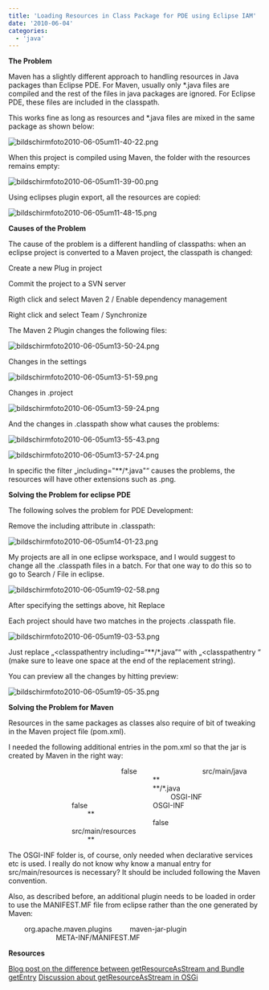 ```yaml
---
title: 'Loading Resources in Class Package for PDE using Eclipse IAM'
date: '2010-06-04'
categories:
  - 'java'
---
```


**The Problem**

Maven has a slightly different approach to handling resources in Java packages than Eclipse PDE. For Maven, usually only \*.java files are compiled and the rest of the files in java packages are ignored. For Eclipse PDE, these files are included in the classpath.

This works fine as long as resources and \*.java files are mixed in the same package as shown below:

![bildschirmfoto2010-06-05um11-40-22.png](images/bildschirmfoto2010-06-05um11-40-22.png)

When this project is compiled using Maven, the folder with the resources remains empty:

![bildschirmfoto2010-06-05um11-39-00.png](images/bildschirmfoto2010-06-05um11-39-00.png)

Using eclipses plugin export, all the resources are copied:

![bildschirmfoto2010-06-05um11-48-15.png](images/bildschirmfoto2010-06-05um11-48-15.png)

**Causes of the Problem**

The cause of the problem is a different handling of classpaths: when an eclipse project is converted to a Maven project, the classpath is changed:

Create a new Plug in project

Commit the project to a SVN server

Rigth click and select Maven 2 / Enable dependency management

Right click and select Team / Synchronize

The Maven 2 Plugin changes the following files:

![bildschirmfoto2010-06-05um13-50-24.png](images/bildschirmfoto2010-06-05um13-50-24.png)

Changes in the settings

![bildschirmfoto2010-06-05um13-51-59.png](images/bildschirmfoto2010-06-05um13-51-59.png)

Changes in .project

![bildschirmfoto2010-06-05um13-59-24.png](images/bildschirmfoto2010-06-05um13-59-24.png)

And the changes in .classpath show what causes the problems:

![bildschirmfoto2010-06-05um13-55-43.png](images/bildschirmfoto2010-06-05um13-55-43.png)

![bildschirmfoto2010-06-05um13-57-24.png](images/bildschirmfoto2010-06-05um13-57-24.png)

In specific the filter „including="\*\*/\*.java"“ causes the problems, the resources will have other extensions such as .png.

**Solving the Problem for eclipse PDE**

The following solves the problem for PDE Development:

Remove the including attribute in .classpath:

![bildschirmfoto2010-06-05um14-01-23.png](images/bildschirmfoto2010-06-05um14-01-23.png)

My projects are all in one eclipse workspace, and I would suggest to change all the .classpath files in a batch. For that one way to do this so to go to Search / File in eclipse.

![bildschirmfoto2010-06-05um19-02-58.png](images/bildschirmfoto2010-06-05um19-02-58.png)

After specifying the settings above, hit Replace

Each project should have two matches in the projects .classpath file.

![bildschirmfoto2010-06-05um19-03-53.png](images/bildschirmfoto2010-06-05um19-03-53.png)

Just replace „<classpathentry including=“\*\*/\*.java”“ with „<classpathentry “ (make sure to leave one space at the end of the replacement string).

You can preview all the changes by hitting preview:

![bildschirmfoto2010-06-05um19-05-35.png](images/bildschirmfoto2010-06-05um19-05-35.png)

**Solving the Problem for Maven**

Resources in the same packages as classes also require of bit of tweaking in the Maven project file (pom.xml).

I needed the following additional entries in the pom.xml so that the jar is created by Maven in the right way:

<resources>                         <resource>                                 <filtering>false</filtering>                                 <directory>src/main/java</directory>                                 <includes>                                         <include>\*\*</include>                                 </includes>                                 <excludes>                                         <exclude>\*\*/\*.java</exclude>                                 </excludes>                         </resource>                         <resource>                                 <targetPath>OSGI-INF</targetPath>                                 <filtering>false</filtering>                                 <directory>OSGI-INF</directory>                          <includes>                                         <include>\*\*</include>                                 </includes>                         </resource>                         <resource>                                                 <filtering>false</filtering>                                 <directory>src/main/resources</directory>                          <includes>                                         <include>\*\*</include>                                 </includes>                         </resource> </resources>

The OSGI-INF folder is, of course, only needed when declarative services etc is used. I really do not know why know a manual entry for src/main/resources is necessary? It should be included following the Maven convention.

Also, as described before, an additional plugin needs to be loaded in order to use the MANIFEST.MF file from eclipse rather than the one generated by Maven:

<plugin>         <groupId>org.apache.maven.plugins</groupId>         <artifactId>maven\-jar-plugin</artifactId>         <configuration>                 <archive>                         <manifestFile>META-INF/MANIFEST.MF</manifestFile>                 </archive> </configuration> </plugin>

**Resources**

[Blog post on the difference between getResourceAsStream and Bundle getEntry](http://www.eclipsezone.com/eclipse/forums/t101557.html) [Discussion about getResourceAsStream in OSGi](http://www.eclipsezone.com/eclipse/forums/t63159.html)
